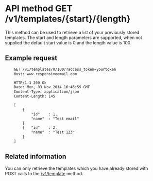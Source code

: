 # API method GET /v1/templates/{start}/{length}

This method can be used to retrieve a list of your previously stored templates.
The start and length parameters are supported, when not supplied the default start value is 0 and the length value is 100.

## Example request


````txt
    GET /v1/templates/0/100/?access_token=yourtoken
    Host: www.responsiveemail.com

    HTTP/1.1 200 Ok
    Date: Mon, 03 Nov 2014 16:46:59 GMT
    Content-Type: application/json
    Content-Length: 145

    [
        {
            "id"    : 1,
            "name"  : "Test email"
        }
        {   "id"    : 2,
            "name"  : "Test 123"
        }
    ]
````


## Related information

You can only retrieve the templates which you have already stored with POST calls to the [/v1/template](/support/api/post-template) method.

